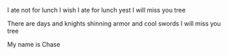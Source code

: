 I ate not for lunch
I wish I ate for lunch yest
I will miss you tree

There are days and knights
shinning armor and cool swords
I will miss you tree

My name is Chase
